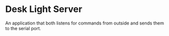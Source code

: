 # Desk Light Server

An application that both listens for commands from outside and sends them to the serial port.
